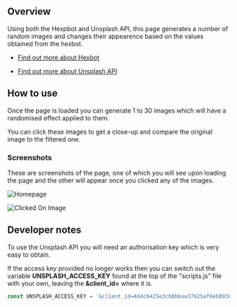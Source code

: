 ## Overview

Using both the Hexpbot and Unsplash API, this page generates a number of random images and changes their appearence based on the values obtained from the hexbot.

* [Find out more about Hexbot](https://noopschallenge.com/challenges/hexbot)

* [Find out more about Unsplash API](https://unsplash.com/developers)

## How to use

Once the page is loaded you can generate 1 to 30 images which will have a randomised effect applied to them.

You can click these images to get a close-up and compare the original image to the filtered one.

### Screenshots

These are screenshots of the page, one of which you will see upon loading the page and the other will appear once you clicked any of the images.

![Homepage](https://github.com/ChrisLewisX/Hexbot-Challenge/blob/master/Homepage.PNG "The Homepage")

![Clicked On Image](https://github.com/ChrisLewisX/Hexbot-Challenge/blob/master/ClickedImage.PNG "Clicked on image")

## Developer notes

To use the Unsplash API you will need an authorisation key which is very easy to obtain.

If the access key provided no longer works then you can switch out the variable **UNSPLASH_ACCESS_KEY** found at the top of the "scripts.js" file with your own, leaving the __&client_id=__ where it is.

```Javascript
const UNSPLASH_ACCESS_KEY = '&client_id=4d4c6425e3cb8b6ae37625af6eb8938c1b574f4a719ad0992d55ee64c9b1cc58'
```
